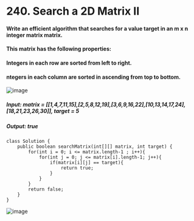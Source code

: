 # 240. Search a 2D Matrix II

#### Write an efficient algorithm that searches for a value target in an m x n integer matrix matrix.
#### This matrix has the following properties:

#### Integers in each row are sorted from left to right.
#### ntegers in each column are sorted in ascending from top to bottom.


![image](https://user-images.githubusercontent.com/97871497/189150794-cf06efe4-a1a6-47a6-839a-833e33cf2358.png)

#####    Input: matrix = [[1,4,7,11,15],[2,5,8,12,19],[3,6,9,16,22],[10,13,14,17,24],[18,21,23,26,30]], target = 5
#####    Output: true

```
class Solution {
    public boolean searchMatrix(int[][] matrix, int target) {
        for(int i = 0; i <= matrix.length-1 ; i++){
            for(int j = 0; j <= matrix[i].length-1; j++){
                if(matrix[i][j] == target){
                    return true;
                }
            }
        }
        return false;  
    }
}
```
![image](https://user-images.githubusercontent.com/97871497/189150948-98cc36d2-d384-4b37-8ed6-396cf5eb9990.png)

